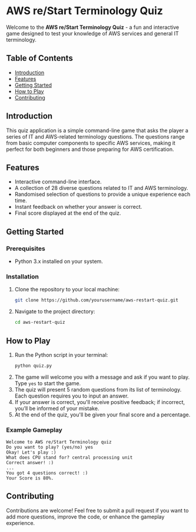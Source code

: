 
# AWS re/Start Terminology Quiz

Welcome to the **AWS re/Start Terminology Quiz** - a fun and interactive game designed to test your knowledge of AWS services and general IT terminology.

## Table of Contents
- [Introduction](#introduction)
- [Features](#features)
- [Getting Started](#getting-started)
- [How to Play](#how-to-play)
- [Contributing](#contributing)

## Introduction

This quiz application is a simple command-line game that asks the player a series of IT and AWS-related terminology questions. The questions range from basic computer components to specific AWS services, making it perfect for both beginners and those preparing for AWS certification.

## Features

- Interactive command-line interface.
- A collection of 28 diverse questions related to IT and AWS terminology.
- Randomised selection of questions to provide a unique experience each time.
- Instant feedback on whether your answer is correct.
- Final score displayed at the end of the quiz.

## Getting Started

### Prerequisites
- Python 3.x installed on your system.

### Installation
1. Clone the repository to your local machine:
   ```bash
   git clone https://github.com/yourusername/aws-restart-quiz.git
   ```
2. Navigate to the project directory:
   ```bash
   cd aws-restart-quiz
   ```

## How to Play

1. Run the Python script in your terminal:
   ```bash
   python quiz.py
   ```
2. The game will welcome you with a message and ask if you want to play. Type `yes` to start the game.
3. The quiz will present 5 random questions from its list of terminology. Each question requires you to input an answer.
4. If your answer is correct, you'll receive positive feedback; if incorrect, you’ll be informed of your mistake.
5. At the end of the quiz, you'll be given your final score and a percentage.

### Example Gameplay
```
Welcome to AWS re/Start Terminology quiz
Do you want to play? (yes/no) yes
Okay! Let's play :)
What does CPU stand for? central processing unit
Correct answer! :)
...
You got 4 questions correct! :)
Your Score is 80%.
```

## Contributing

Contributions are welcome! Feel free to submit a pull request if you want to add more questions, improve the code, or enhance the gameplay experience.

